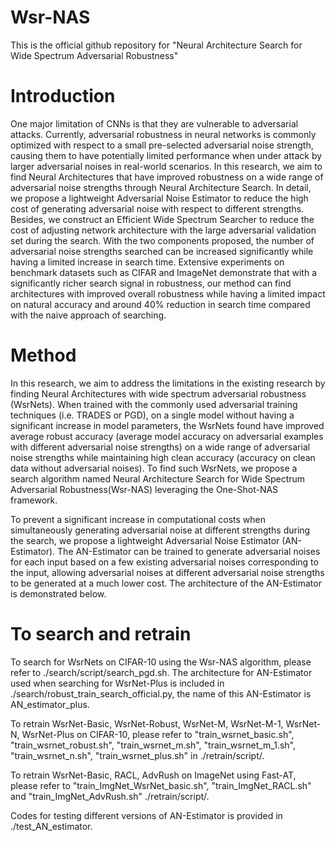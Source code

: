 # Wsr-NAS

This is the official github repository for "Neural Architecture Search for Wide Spectrum Adversarial Robustness"

# Introduction
One major limitation of CNNs is that they are vulnerable to adversarial attacks. Currently, adversarial robustness in neural networks is commonly optimized with respect to a small pre-selected adversarial noise strength, causing them to have potentially limited performance when under attack by larger adversarial noises in real-world scenarios. In this research, we aim to find Neural Architectures that have improved robustness on a wide range of adversarial noise strengths through Neural Architecture Search. In detail, we propose a lightweight Adversarial Noise Estimator to reduce the high cost of generating adversarial noise with respect to different strengths. Besides, we construct an Efficient Wide Spectrum Searcher to reduce the cost of adjusting network architecture with the large adversarial validation set during the search. With the two components proposed, the number of adversarial noise strengths searched can be increased significantly while having a limited increase in search time. Extensive experiments on benchmark datasets such as CIFAR and ImageNet demonstrate that with a significantly richer search signal in robustness, our method can find architectures with improved overall robustness while having a limited impact on natural accuracy and around 40% reduction in search time compared with the naive approach of searching.

# Method
In this research, we aim to address the limitations in the existing research by finding Neural Architectures with wide spectrum adversarial robustness (WsrNets). When trained with the commonly used adversarial training techniques (i.e. TRADES or PGD), on a single model without having a significant increase in model parameters, the WsrNets found have improved average robust accuracy (average model accuracy on adversarial examples with different adversarial noise strengths) on a wide range of adversarial noise strengths while maintaining high clean accuracy (accuracy on clean data without adversarial noises). To find such WsrNets, we propose a search algorithm named Neural Architecture Search for Wide Spectrum Adversarial Robustness(Wsr-NAS) leveraging the One-Shot-NAS framework. 

To prevent a significant increase in computational costs when simultaneously generating adversarial noise at different strengths during the search, we propose a lightweight Adversarial Noise Estimator (AN-Estimator). The AN-Estimator can be trained to generate adversarial noises for each input based on a few existing adversarial noises corresponding to the input, allowing adversarial noises at different adversarial noise strengths to be generated at a much lower cost. The architecture of the AN-Estimator is demonstrated below.


# To search and retrain

To search for WsrNets on CIFAR-10 using the Wsr-NAS algorithm, please refer to ./search/script/search_pgd.sh. The architecture for AN-Estimator used when searching for WsrNet-Plus is included in ./search/robust_train_search_official.py, the name of this AN-Estimator is AN_estimator_plus.

To retrain WsrNet-Basic, WsrNet-Robust, WsrNet-M, WsrNet-M-1, WsrNet-N, WsrNet-Plus on CIFAR-10, please refer to "train_wsrnet_basic.sh", "train_wsrnet_robust.sh", "train_wsrnet_m.sh", "train_wsrnet_m_1.sh", "train_wsrnet_n.sh", "train_wsrnet_plus.sh" in ./retrain/script/.

To retrain WsrNet-Basic, RACL, AdvRush on ImageNet using Fast-AT, please refer to "train_ImgNet_WsrNet_basic.sh", "train_ImgNet_RACL.sh" and "train_ImgNet_AdvRush.sh" ./retrain/script/.

Codes for testing different versions of AN-Estimator is provided in ./test_AN_estimator.
